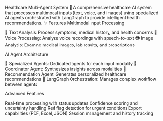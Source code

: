 Healthcare Multi-Agent System 🏥
A comprehensive healthcare AI system that processes multimodal inputs (text, voice, and images) using specialized AI agents orchestrated with LangGraph to provide intelligent health recommendations.
✨ Features
Multimodal Input Processing

📝 Text Analysis: Process symptoms, medical history, and health concerns
🎤 Voice Processing: Analyze voice recordings with speech-to-text
📷 Image Analysis: Examine medical images, lab results, and prescriptions

AI Agent Architecture

🤖 Specialized Agents: Dedicated agents for each input modality
🧠 Coordinator Agent: Synthesizes insights across modalities
💊 Recommendation Agent: Generates personalized healthcare recommendations
🔄 LangGraph Orchestration: Manages complex workflow between agents

Advanced Features

Real-time processing with status updates
Confidence scoring and uncertainty handling
Red flag detection for urgent conditions
Export capabilities (PDF, Excel, JSON)
Session management and history tracking
